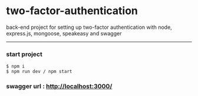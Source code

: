 # two-factor-authentication

back-end project for setting up two-factor authentication with node, express.js, mongoose, speakeasy and swagger

<hr>

### start project

```shell
$ npm i
$ npm run dev / npm start
```

### swagger url : [http://localhost:3000/](http://localhost:3000/)